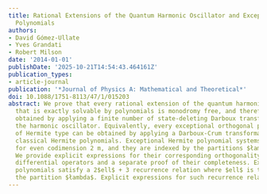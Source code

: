 ```yaml
---
title: Rational Extensions of the Quantum Harmonic Oscillator and Exceptional Hermite
  Polynomials
authors:
- David Gómez-Ullate
- Yves Grandati
- Robert Milson
date: '2014-01-01'
publishDate: '2025-10-21T14:54:43.464161Z'
publication_types:
- article-journal
publication: '*Journal of Physics A: Mathematical and Theoretical*'
doi: 10.1088/1751-8113/47/1/015203
abstract: We prove that every rational extension of the quantum harmonic oscillator
  that is exactly solvable by polynomials is monodromy free, and therefore can be
  obtained by applying a finite number of state-deleting Darboux transformations on
  the harmonic oscillator. Equivalently, every exceptional orthogonal polynomial system
  of Hermite type can be obtained by applying a Darboux-Crum transformation to the
  classical Hermite polynomials. Exceptional Hermite polynomial systems only exist
  for even codimension 2 m, and they are indexed by the partitions $łambda$ of m.
  We provide explicit expressions for their corresponding orthogonality weights and
  differential operators and a separate proof of their completeness. Exceptional Hermite
  polynomials satisfy a 2$ell$ + 3 recurrence relation where $ell$ is the length of
  the partition $łambda$. Explicit expressions for such recurrence relations are given.
---
```

